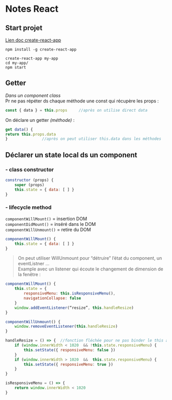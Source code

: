 # Notes React

## Start projet
 
[Lien doc create-react-app](https://github.com/facebookincubator/create-react-app)

``` 
npm install -g create-react-app
```

```
create-react-app my-app
cd my-app/
npm start
```

## Getter

_Dans un component class_  
Pr ne pas répéter ds chaque méthode une const qui récupère les props :
```javascript
const { data } = this.props 	//après on utilise direct data
```
On déclare un getter _(méthode)_ :
```javascript
get data() { 
return this.props.data 
}				//après on peut utiliser this.data dans les méthodes
```
 
## Déclarer un state local ds un component

### - class constructor
```javascript
constructor (props) {
	super (props)
	this.state = { data: [ ] }
}
```

### - lifecycle method  

`componentWillMount()`      = insertion DOM  
`componentDidMount()`       = inséré dans le DOM  
`componentWillUnmount()`    = retire du DOM

```javascript
componentWillMount() {
	this.state = { data: [ ] }
}
```

>On peut utiliser WillUnmount pour “détruire” l’état du component, un eventListner …  
Example avec un listener qui écoute le changement de dimension de la fenêtre :

```javascript
componentWillMount() {
    this.state = {
        responsiveMenu: this.isResponsiveMenu(),
        navigationCollapse: false
    }
    window.addEventListener(“resize”, this.handleResize)
}

componentWillUnmount() {
    window.removeEventListener(this.handleResize)
}

handleResize = () => { 	//fonction fléchée pour ne pas binder le this au state
    if (window.innerWidth < 1020  && !this.state.responsiveMenu) {
	    this.setState({ responsiveMenu: false })
    }
    if (window.innerWidth > 1020  &&  this.state.responsiveMenu) {
	    this.setState({ responsiveMenu: true })
    }
}

isResponsiveMenu = () => {
    return window.innerWidth < 1020
}
```

 
